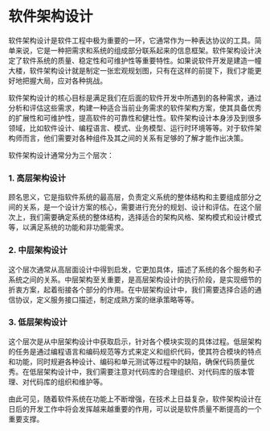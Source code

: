 # 软件架构设计

软件架构设计是软件工程中极为重要的一环，它通常作为一种表达协议的工具。简单来说，它是一种把需求和系统的组成部分联系起来的信息框架。软件架构设计决定了软件系统的质量、稳定性和可维护性等重要特性。如果说软件开发是建造一幢大楼，软件架构设计就是制定一张宏观规划图，只有在这样的前提下，我们才能更好地把握大局，应对各种挑战。

软件架构设计的核心目标是满足我们在后面的软件开发中所遇到的各种需求，通过分析和评估这些需求，构建一种适合当前业务需求的软件架构方案，使其具备优秀的扩展性和可维护性，提高软件的可靠性和健壮性。软件架构设计本身涉及到很多领域，比如软件设计、编程语言、模式、业务模型、运行时环境等等。对于软件架构师而言，他们需要对各种组件及其之间的关系有足够的了解才能作出决策。

软件架构设计通常分为三个层次：

### 1. 高层架构设计

顾名思义，它是指软件系统的最高层，负责定义系统的整体结构和主要组成部分之间的关系，是一个设计方案的核心，需要进行充分的规划、设计和评估。在这个层次上，我们需要确定系统的整体结构，选择适合的架构风格、架构模式和设计模式等，以满足系统的功能和非功能需求。

### 2. 中层架构设计

这个层次通常从高层面设计中得到启发，它更加具体，描述了系统的各个服务和子系统之间的关系。中层架构至关重要，是高层架构设计的执行阶段，是实现细节的折衷方案，起着衔接各个部分的作用。在中层架构设计中，我们需要选择合适的通信协议，定义服务接口描述，制定成熟方案的继承策略等等。

### 3. 低层架构设计

这个层次是从中层架构设计中获取启示，针对各个模块实现的具体过程。低层架构的任务是通过编程语言和编码规范等方式来定义和组织代码，使其符合模块的特点和功能，同时规避各种设计、编码和单元测试等过程中的缺陷，确保代码质量优秀。在低层架构设计中，我们需要注意对代码库的合理组织、对代码库的版本管理、对代码库的组织和维护等。

由此可见，随着软件系统在功能上不断增强，在技术上日益复杂，软件架构设计在日后的开发工作中将会发挥越来越重要的作用，可以说是软件质量不断提高的一个重要支撑。